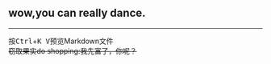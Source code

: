 ## wow,you can really dance.
***
按<kbd>Ctrl</kbd>+<kbd>K V</kbd>预览Markdown文件  
~~窃取果实do shopping:我先富了，你呢？~~  